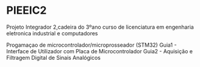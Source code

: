 # PIEEIC2
Projeto Integrador 2,cadeira do 3ºano curso de licenciatura em engenharia eletronica industrial e computadores

Progamaçao de microcontrolador/microprosseador (STM32)
Guia1 -  Interface de Utilizador com Placa de Microcontrolador
Guia2 -  Aquisição e Filtragem Digital de Sinais Analógicos

